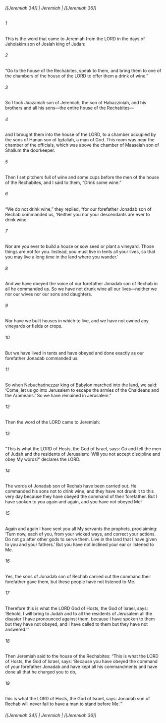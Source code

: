 ###### [[Jeremiah 34]] | Jeremiah | [[Jeremiah 36]]

###### 1
This is the word that came to Jeremiah from the LORD in the days of Jehoiakim son of Josiah king of Judah:
###### 2
“Go to the house of the Rechabites, speak to them, and bring them to one of the chambers of the house of the LORD to offer them a drink of wine.”
###### 3
So I took Jaazaniah son of Jeremiah, the son of Habazziniah, and his brothers and all his sons—the entire house of the Rechabites—
###### 4
and I brought them into the house of the LORD, to a chamber occupied by the sons of Hanan son of Igdaliah, a man of God. This room was near the chamber of the officials, which was above the chamber of Maaseiah son of Shallum the doorkeeper.
###### 5
Then I set pitchers full of wine and some cups before the men of the house of the Rechabites, and I said to them, “Drink some wine.”
###### 6
“We do not drink wine,” they replied, “for our forefather Jonadab son of Rechab commanded us, ‘Neither you nor your descendants are ever to drink wine.
###### 7
Nor are you ever to build a house or sow seed or plant a vineyard. Those things are not for you. Instead, you must live in tents all your lives, so that you may live a long time in the land where you wander.’
###### 8
And we have obeyed the voice of our forefather Jonadab son of Rechab in all he commanded us. So we have not drunk wine all our lives—neither we nor our wives nor our sons and daughters.
###### 9
Nor have we built houses in which to live, and we have not owned any vineyards or fields or crops.
###### 10
But we have lived in tents and have obeyed and done exactly as our forefather Jonadab commanded us.
###### 11
So when Nebuchadnezzar king of Babylon marched into the land, we said: ‘Come, let us go into Jerusalem to escape the armies of the Chaldeans and the Arameans.’ So we have remained in Jerusalem.”
###### 12
Then the word of the LORD came to Jeremiah:
###### 13
“This is what the LORD of Hosts, the God of Israel, says: Go and tell the men of Judah and the residents of Jerusalem: ‘Will you not accept discipline and obey My words?’ declares the LORD.
###### 14
The words of Jonadab son of Rechab have been carried out. He commanded his sons not to drink wine, and they have not drunk it to this very day because they have obeyed the command of their forefather. But I have spoken to you again and again, and you have not obeyed Me!
###### 15
Again and again I have sent you all My servants the prophets, proclaiming: ‘Turn now, each of you, from your wicked ways, and correct your actions. Do not go after other gods to serve them. Live in the land that I have given to you and your fathers.’ But you have not inclined your ear or listened to Me.
###### 16
Yes, the sons of Jonadab son of Rechab carried out the command their forefather gave them, but these people have not listened to Me.
###### 17
Therefore this is what the LORD God of Hosts, the God of Israel, says: ‘Behold, I will bring to Judah and to all the residents of Jerusalem all the disaster I have pronounced against them, because I have spoken to them but they have not obeyed, and I have called to them but they have not answered.’”
###### 18
Then Jeremiah said to the house of the Rechabites: “This is what the LORD of Hosts, the God of Israel, says: ‘Because you have obeyed the command of your forefather Jonadab and have kept all his commandments and have done all that he charged you to do,
###### 19
this is what the LORD of Hosts, the God of Israel, says: Jonadab son of Rechab will never fail to have a man to stand before Me.’”

###### [[Jeremiah 34]] | Jeremiah | [[Jeremiah 36]]
